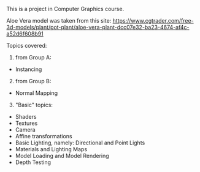 This is a project in Computer Graphics course.

Aloe Vera model was taken from this site: https://www.cgtrader.com/free-3d-models/plant/pot-plant/aloe-vera-plant-dcc07e32-ba23-4674-af4c-a52d6f608b91

Topics covered:
 1. from Group A:
  - Instancing
 2. from Group B:
  - Normal Mapping
 3. "Basic" topics:
  - Shaders
  - Textures
  - Camera
  - Affine transformations
  - Basic Lighting, namely: Directional and Point Lights
  - Materials and Lighting Maps
  - Model Loading and Model Rendering
  - Depth Testing
